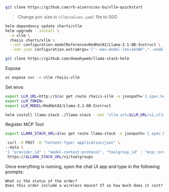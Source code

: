 ```bash
git clone https://github.com/rh-aiservices-bu/vllm-quickstart
```

> Change pvc size in `vllm/values.yaml` file to 50G

```bash
helm dependency update charts/vllm 
helm upgrade --install \
  -n vllm \
  rhaiis charts/vllm \
  --set configuration.modelReference=RedHatAI/Llama-3.1-8B-Instruct \
  --set-json configuration.extraArgs='["--max-model-len=16386","--enable-auto-tool-choice","--tool-call-parser=llama3_json","--chat-template=/app/data/template/tool_chat_template_llama3.1_json.jinja"]'
```

```bash
git clone https://github.com/deewhyweb/llama-stack-helm
```

Expose

```bash
oc expose svc -n vllm rhaiis-vllm
```

Set envs

```bash
export LLM_URL=http://$(oc get route rhaiis-vllm -o jsonpath='{.spec.host}')
export LLM_TOKEN=
export LLM_MODEL=RedHatAI/Llama-3.1-8B-Instruct 
```

```bash
helm install llama-stack ./llama-stack --set "vllm.url=$LLM_URL/v1,vllm.apiKey=$LLM_TOKEN,vllm.inferenceModel=$LLM_MODEL"
```

Register MCP Tool

```bash
export LLAMA_STACK_URL=$(oc get route llama-stack -o jsonpath='{.spec.host}')

 curl -X POST -H "Content-Type: application/json" \
--data \
'{ "provider_id" : "model-context-protocol", "toolgroup_id" : "mcp::orders-service", "mcp_endpoint" : { "uri" : "http://llama-stack-mcp:8000/sse"}}' \
 https://$LLAMA_STACK_URL/v1/toolgroups 
```

Once everything is running, open the chat UI app and type in the following prompts:

```
What is the status of the order?
Does this order include a wireless mouse? If so how much does it cost?
```
